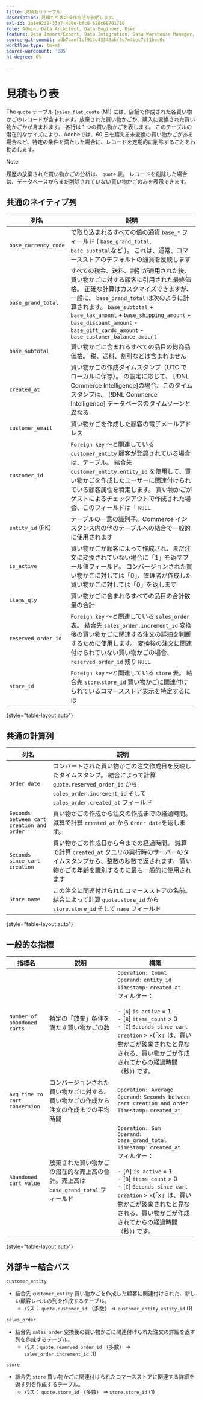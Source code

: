 ```yaml
---
title: 見積もりテーブル
description: 見積もり表の操作方法を説明します。
exl-id: 3a1e9239-33a7-429e-bfc8-628c68701710
role: Admin, Data Architect, Data Engineer, User
feature: Data Import/Export, Data Integration, Data Warehouse Manager, Commerce Tables
source-git-commit: adb7aaef1cf914d43348abf5c7e4bec7c51bed0c
workflow-type: tm+mt
source-wordcount: '605'
ht-degree: 0%

---
```


# 見積もり表

The `quote` テーブル (`sales_flat_quote` (M1) には、店舗で作成された各買い物かごのレコードが含まれます。放棄された買い物かごか、購入に変換された買い物かごかが含まれます。 各行は 1 つの買い物かごを表します。 このテーブルの潜在的なサイズにより、Adobeでは、60 日を超える未変換の買い物かごがある場合など、特定の条件を満たした場合に、レコードを定期的に削除することをお勧めします。

>[!NOTE]
>
>履歴の放棄された買い物かごの分析は、 `quote` 表。 レコードを削除した場合は、データベースからまだ削除されていない買い物かごのみを表示できます。

## 共通のネイティブ列

| **列名** | **説明** |
|---|---|
| `base_currency_code` | で取り込まれるすべての値の通貨 `base_*` フィールド ( `base_grand_total`, `base_subtotal`など )。 これは、通常、コマースストアのデフォルトの通貨を反映します |
| `base_grand_total` | すべての税金、送料、割引が適用された後、買い物かごに対する顧客に引用された最終価格。 正確な計算はカスタマイズできますが、一般に、 `base_grand_total` は次のように計算されます。 `base_subtotal` + `base_tax_amount` + `base_shipping_amount` + `base_discount_amount` - `base_gift_cards_amount` - `base_customer_balance_amount` |
| `base_subtotal` | 買い物かごに含まれるすべての品目の総商品価格。 税、送料、割引などは含まれません |
| `created_at` | 買い物かごの作成タイムスタンプ（UTC でローカルに保存）。 の設定に応じて、 [!DNL Commerce Intelligence]の場合、このタイムスタンプは、 [!DNL Commerce Intelligence] データベースのタイムゾーンと異なる |
| `customer_email` | 買い物かごを作成した顧客の電子メールアドレス |
| `customer_id` | `Foreign key` ～と関連している `customer_entity` 顧客が登録されている場合は、テーブル。 結合先 `customer_entity.entity_id` を使用して、買い物かごを作成したユーザーに関連付けられている顧客属性を特定します。 買い物かごがゲストによるチェックアウトで作成された場合、このフィールドは「 `NULL` |
| `entity_id` (PK) | テーブルの一意の識別子。Commerce インスタンス内の他のテーブルへの結合で一般的に使用されます |
| `is_active` | 買い物かごが顧客によって作成され、まだ注文に変換されていない場合に「1」を返すブール値フィールド。 コンバージョンされた買い物かごに対しては「0」、管理者が作成した買い物かごに対しては「0」を返します |
| `items_qty` | 買い物かごに含まれるすべての品目の合計数量の合計 |
| `reserved_order_id` | `Foreign key` ～と関連している `sales_order` 表。 結合先 `sales_order.increment_id` 変換後の買い物かごに関連する注文の詳細を判断するために使用します。 変換後の注文に関連付けられていない買い物かごの場合、 `reserved_order_id` 残り `NULL` |
| `store_id` | `Foreign key` ～と関連している `store` 表。 結合先 `store`.`store_id` 買い物かごに関連付けられているコマースストア表示を特定するには |

{style="table-layout:auto"}

## 共通の計算列

| **列名** | **説明** |
|---|---|
| `Order date` | コンバートされた買い物かごの注文作成日を反映したタイムスタンプ。 結合によって計算 `quote.reserved_order_id` から `sales_order.increment_id` そして `sales_order.created_at` フィールド |
| `Seconds between cart creation and order` | 買い物かごの作成から注文の作成までの経過時間。 減算で計算 `created_at` から `Order date`を返します。 |
| `Seconds since cart creation` | 買い物かごの作成日から今までの経過時間。 減算で計算 `created_at` クエリの実行時のサーバーのタイムスタンプから、整数の秒数で返されます。 買い物かごの年齢を識別するのに最も一般的に使用されます |
| `Store name` | この注文に関連付けられたコマースストアの名前。 結合によって計算 `quote.store_id` から `store.store_id` そして `name` フィールド |

{style="table-layout:auto"}

## 一般的な指標

| **指標名** | **説明** | **構築** |
|---|---|---|
| `Number of abandoned carts` | 特定の「放棄」条件を満たす買い物かごの数 | `Operation: Count`<br/>`Operand:` `entity_id`<br/>`Timestamp:` `created_at`<br/>フィルター：<br><br>- \[`A`\] `is_active` = 1<br>- \[`B`\] `items_count` > 0<br>- \[`C`\] `Seconds since cart creation` > x(「x」は、買い物かごが破棄されたと見なされる、買い物かごが作成されてからの経過時間（秒）) です。 |
| `Avg time to cart conversion` | コンバージョンされた買い物かごに対する、買い物かごの作成から注文の作成までの平均時間 | `Operation: Average`<br>`Operand:` `Seconds between cart creation and order`<br>`Timestamp:` `created_at` |
| `Abandoned cart value` | 放棄された買い物かごの潜在的な売上高の合計。売上高は `base_grand_total` フィールド | `Operation: Sum`<br>`Operand:` `base_grand_total`<br>`Timestamp:` `created_at`<br>フィルター：<br><br>- \[A\] `is_active` = 1<br>- \[`B`\] `items_count` > 0<br>- \[`C`\] `Seconds since cart creation` > x(「x」は、買い物かごが破棄されたと見なされる、買い物かごが作成されてからの経過時間（秒）) です。 |

{style="table-layout:auto"}

## 外部キー結合パス

`customer_entity`

* 結合先 `customer_entity` 買い物かごを作成した顧客に関連付けられた、新しい顧客レベルの列を作成するテーブル。
   * パス： `quote.customer_id` （多数） => `customer_entity.entity_id` (1)

`sales_order`

* 結合先 `sales_order` 変換後の買い物かごに関連付けられた注文の詳細を返す列を作成するテーブル。
   * パス：`quote.reserved_order_id` （多数） => `sales_order.increment_id` (1)

`store`

* 結合先 `store` 買い物かごに関連付けられたコマースストアに関連する詳細を返す列を作成するテーブル。
   * パス： `quote.store_id` （多数） => `store.store_id` (1)
